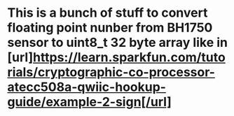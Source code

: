 # This is a bunch of stuff to convert floating point nunber from BH1750 sensor to uint8_t 32 byte array like in [url]https://learn.sparkfun.com/tutorials/cryptographic-co-processor-atecc508a-qwiic-hookup-guide/example-2-sign[/url]
